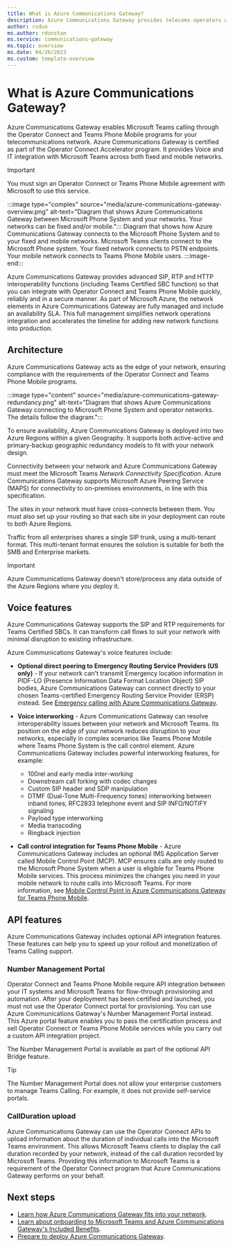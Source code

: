 ```yaml
---
title: What is Azure Communications Gateway?
description: Azure Communications Gateway provides telecoms operators with the capabilities and network functions required to connect their network to Microsoft Teams through the Operator Connect program.
author: rcdun
ms.author: rdunstan
ms.service: communications-gateway
ms.topic: overview
ms.date: 04/26/2023
ms.custom: template-overview
---
```


# What is Azure Communications Gateway?

Azure Communications Gateway enables Microsoft Teams calling through the Operator Connect and Teams Phone Mobile programs for your telecommunications network. Azure Communications Gateway is certified as part of the Operator Connect Accelerator program. It provides Voice and IT integration with Microsoft Teams across both fixed and mobile networks.

> [!IMPORTANT]
> You must sign an Operator Connect or Teams Phone Mobile agreement with Microsoft to use this service.

:::image type="complex" source="media/azure-communications-gateway-overview.png" alt-text="Diagram that shows Azure Communications Gateway between Microsoft Phone System and your networks. Your networks can be fixed and/or mobile.":::
    Diagram that shows how Azure Communications Gateway connects to the Microsoft Phone System and to your fixed and mobile networks. Microsoft Teams clients connect to the Microsoft Phone system. Your fixed network connects to PSTN endpoints. Your mobile network connects to Teams Phone Mobile users.
:::image-end:::

Azure Communications Gateway provides advanced SIP, RTP and HTTP interoperability functions (including Teams Certified SBC function) so that you can integrate with Operator Connect and Teams Phone Mobile quickly, reliably and in a secure manner. As part of Microsoft Azure, the network elements in Azure Communications Gateway are fully managed and include an availability SLA. This full management simplifies network operations integration and accelerates the timeline for adding new network functions into production.

## Architecture

Azure Communications Gateway acts as the edge of your network, ensuring compliance with the requirements of the Operator Connect and Teams Phone Mobile programs.

:::image type="content" source="media/azure-communications-gateway-redundancy.png" alt-text="Diagram that shows Azure Communications Gateway connecting to Microsoft Phone System and operator networks. The details follow the diagram.":::

To ensure availability, Azure Communications Gateway is deployed into two Azure Regions within a given Geography. It supports both active-active and primary-backup geographic redundancy models to fit with your network design.

Connectivity between your network and Azure Communications Gateway must meet the Microsoft Teams _Network Connectivity Specification_. Azure Communications Gateway supports Microsoft Azure Peering Service (MAPS) for connectivity to on-premises environments, in line with this specification.

The sites in your network must have cross-connects between them. You must also set up your routing so that each site in your deployment can route to both Azure Regions.

Traffic from all enterprises shares a single SIP trunk, using a multi-tenant format. This multi-tenant format ensures the solution is suitable for both the SMB and Enterprise markets.

> [!IMPORTANT]
> Azure Communications Gateway doesn't store/process any data outside of the Azure Regions where you deploy it.

## Voice features

Azure Communications Gateway supports the SIP and RTP requirements for Teams Certified SBCs. It can transform call flows to suit your network with minimal disruption to existing infrastructure.

Azure Communications Gateway's voice features include:

- **Optional direct peering to Emergency Routing Service Providers (US only)** - If your network can't transmit Emergency location information in PIDF-LO (Presence Information Data Format Location Object) SIP bodies, Azure Communications Gateway can connect directly to your chosen Teams-certified Emergency Routing Service Provider (ERSP) instead. See [Emergency calling with Azure Communications Gateway](emergency-calling.md).
- **Voice interworking** - Azure Communications Gateway can resolve interoperability issues between your network and Microsoft Teams. Its position on the edge of your network reduces disruption to your networks, especially in complex scenarios like Teams Phone Mobile where Teams Phone System is the call control element. Azure Communications Gateway includes powerful interworking features, for example:

  - 100rel and early media inter-working
  - Downstream call forking with codec changes
  - Custom SIP header and SDP manipulation
  - DTMF (Dual-Tone Multi-Frequency tones) interworking between inband tones, RFC2833 telephone event and SIP INFO/NOTIFY signaling
  - Payload type interworking
  - Media transcoding
  - Ringback injection
- **Call control integration for Teams Phone Mobile** - Azure Communications Gateway includes an optional IMS Application Server called Mobile Control Point (MCP). MCP ensures calls are only routed to the Microsoft Phone System when a user is eligible for Teams Phone Mobile services. This process minimizes the changes you need in your mobile network to route calls into Microsoft Teams. For more information, see [Mobile Control Point in Azure Communications Gateway for Teams Phone Mobile](mobile-control-point.md).

## API features

Azure Communications Gateway includes optional API integration features. These features can help you to speed up your rollout and monetization of Teams Calling support.

### Number Management Portal

Operator Connect and Teams Phone Mobile require API integration between your IT systems and Microsoft Teams for flow-through provisioning and automation. After your deployment has been certified and launched, you must not use the Operator Connect portal for provisioning. You can use Azure Communications Gateway's Number Management Portal instead. This Azure portal feature enables you to pass the certification process and sell Operator Connect or Teams Phone Mobile services while you carry out a custom API integration project.

The Number Management Portal is available as part of the optional API Bridge feature.

> [!TIP]
> The Number Management Portal does not allow your enterprise customers to manage Teams Calling. For example, it does not provide self-service portals.

### CallDuration upload

Azure Communications Gateway can use the Operator Connect APIs to upload information about the duration of individual calls into the Microsoft Teams environment. This allows Microsoft Teams clients to display the call duration recorded by your network, instead of the call duration recorded by Microsoft Teams. Providing this information to Microsoft Teams is a requirement of the Operator Connect program that Azure Communications Gateway performs on your behalf. 


## Next steps

- [Learn how Azure Communications Gateway fits into your network](interoperability.md).
- [Learn about onboarding to Microsoft Teams and Azure Communications Gateway's Included Benefits](onboarding.md).
- [Prepare to deploy Azure Communications Gateway](prepare-to-deploy.md).
